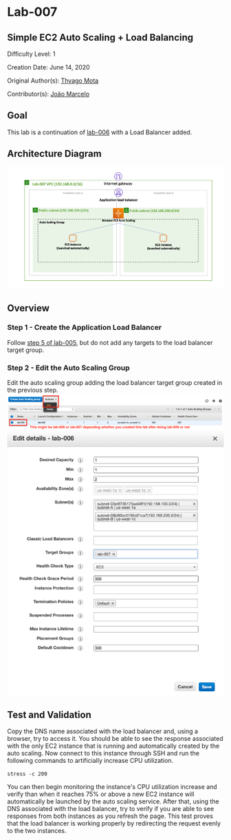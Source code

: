 # Lab-007

## Simple EC2 Auto Scaling + Load Balancing

Difficulty Level: 1

Creation Date: June 14, 2020

Original Author(s): [Thyago Mota](https://github.com/thyagomota)

Contributor(s): [João Marcelo](https://github.com/jmhal)

## Goal
This lab is a continuation of [lab-006](../lab-006) with a Load Balancer added.

## Architecture Diagram
![lab-007-arch-01](images/lab-007-arch-01.png)

## Overview

### Step 1 - Create the Application Load Balancer

Follow [step 5 of lab-005](../lab-005), but do not add any targets to the load balancer target group.  

### Step 2 - Edit the Auto Scaling Group

Edit the auto scaling group adding the load balancer target group created in the previous step.
![lab-007-scrn-01](images/lab-007-scrn-01.png)
![lab-007-scrn-02](images/lab-007-scrn-02.png)

## Test and Validation
Copy the DNS name associated with the load balancer and, using a browser, try to access it. You should be able to see the response associated with the only EC2 instance that is running and automatically created by the auto scaling. Now connect to this instance through SSH and run the following commands to artificially increase CPU utilization.

```
stress -c 200
```
You can then begin monitoring the instance's CPU utilization increase and verify than when it reaches 75% or above a new EC2 instance will automatically be launched by the auto scaling service. After that, using the DNS associated with the load balancer, try to verify if you are able to see responses from both instances as you refresh the page. This test proves that the load balancer is working properly by redirecting the request evenly to the two instances.
